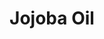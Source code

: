 ---
name: Jojoba Oil
title: Jojoba Oil
details:
  - detail:
      key: Usage/Application
      value: Fragrance, Flavour, Pharma
  - detail:
      key: Packaging Size
      value: 5, 25, 200 Kg
  - detail:
      key: Specific Gravity
      value: 0.861 to 0.883 (at 20 deg C)
  - detail:
      key: Purity
      value: 95%
  - detail:
      key: CAS Number
      value: 90045-98-0
  - detail:
      key: Solubility
      value: Insoluble in water, Soluble in organic solvent
  - detail:
      key: Brand
      value: Natural Aroma
  - detail:
      key: Shelf life
      value: 2 Year
  - detail:
      key: Storage
      value: In well fitted container in cool and dark place.
  - detail:
      key: Saponification Value
      value: 85 to 98
  - detail:
      key: Iodine Value
      value: 78 to 92
  - detail:
      key: Peroxide Value
      value: Maximum 2
  - detail:
      key: Acid Value
      value: Maximum 1
  - detail:
      key: Refractive Index
      value: 1.460 to 1.481 (at 20 deg C)
  - detail:
      key: Boiling Point
      value: 389 deg C
  - detail:
      key: Melting Point
      value: 11.3 deg C
  - detail:
      key: HS Code
      value: 151560
  - detail:
      key: EINECS No
      value: 289-964-3
  - detail:
      key: CAS No
      value: 61789-91-1
  - detail:
      key: Packaging Type
      value: Can, Barrel
  - detail:
      key: Physical State
      value: Liquid
showOnHome: false
thumbnail: https://5.imimg.com/data5/SELLER/Default/2021/12/YP/AL/GR/3823480/jojoba-oil-500x500.png
productImages:
  - https://ucarecdn.com/8213c725-21d0-4ac0-ad5e-c1975c20032b/
category: essential oils
---